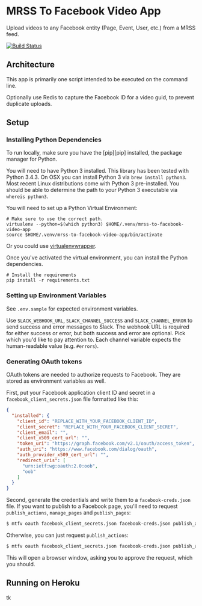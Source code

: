MRSS To Facebook Video App
==========================

Upload videos to any Facebook entity (Page, Event, User, etc.) from a MRSS feed.

[![Build Status](https://travis-ci.org/fusioneng/mrss-to-facebook-video-app.svg)](https://travis-ci.org/fusioneng/mrss-to-facebook-video-app)

## Architecture

This app is primarily one script intended to be executed on the command line.

Optionally use Redis to capture the Facebook ID for a video guid, to prevent duplicate uploads.

## Setup

### Installing Python Dependencies

To run locally, make sure you have the [pip][pip] installed, the package manager for Python.

You will need to have Python 3 installed. This library has been tested with Python 3.4.3. On OSX you can install Python 3 via `brew install python3`. Most recent Linux distributions come with Python 3 pre-installed. You should be able to determine the path to your Python 3 executable via `whereis python3`.

You will need to set up a Python Virtual Environment:

```shell
# Make sure to use the correct path.
virtualenv --python=$(which python3) $HOME/.venv/mrss-to-facebook-video-app
source $HOME/.venv/mrss-to-facebook-video-app/bin/activate
```

Or you could use [virtualenvwrapper](https://virtualenvwrapper.readthedocs.org/en/latest/#introduction).

Once you've activated the virtual environment, you can install the Python dependencies.

```shell
# Install the requirements
pip install -r requirements.txt
```

### Setting up Environment Variables

See `.env.sample` for expected environment variables.

Use `SLACK_WEBHOOK_URL`, `SLACK_CHANNEL_SUCCESS` and `SLACK_CHANNEL_ERROR` to send success and error messages to Slack. The webhook URL is required for either success or error, but both success and error are optional. Pick which you'd like to pay attention to. Each channel variable expects the human-readable value (e.g. `#errors`).

### Generating OAuth tokens

OAuth tokens are needed to authorize requests to Facebook. They are stored as environment variables as well.

First, put your Facebook application client ID and secret in a `facebook_client_secrets.json` file formatted like this:

```json
{
  "installed": {
    "client_id": "REPLACE_WITH_YOUR_FACEBOOK_CLIENT_ID",
    "client_secret": "REPLACE_WITH_YOUR_FACEBOOK_CLIENT_SECRET",
    "client_email": "",
    "client_x509_cert_url": "",
    "token_uri": "https://graph.facebook.com/v2.1/oauth/access_token",
    "auth_uri": "https://www.facebook.com/dialog/oauth",
    "auth_provider_x509_cert_url": "",
    "redirect_uris": [
      "urn:ietf:wg:oauth:2.0:oob",
      "oob"
    ]
  }
}
```

Second, generate the credentials and write them to a `facebook-creds.json` file. If you want to publish to a Facebook page, you'll need to request `publish_actions`, `manage_pages` and `publish_pages`:

```bash
$ mtfv oauth facebook_client_secrets.json facebook-creds.json publish_actions manage_pages publish_pages
```

Otherwise, you can just request `publish_actions`:

```bash
$ mtfv oauth facebook_client_secrets.json facebook-creds.json publish_actions
```

This will open a browser window, asking you to approve the request, which you should.

## Running on Heroku

tk
